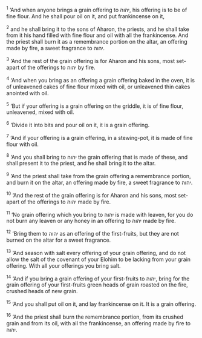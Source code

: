<sup>1</sup> ‘And when anyone brings a grain offering to יהוה, his offering is to be of fine flour. And he shall pour oil on it, and put frankincense on it,

<sup>2</sup> and he shall bring it to the sons of Aharon, the priests, and he shall take from it his hand filled with fine flour and oil with all the frankincense. And the priest shall burn it as a remembrance portion on the altar, an offering made by fire, a sweet fragrance to יהוה.

<sup>3</sup> ‘And the rest of the grain offering is for Aharon and his sons, most set-apart of the offerings to יהוה by fire.

<sup>4</sup> ‘And when you bring as an offering a grain offering baked in the oven, it is of unleavened cakes of fine flour mixed with oil, or unleavened thin cakes anointed with oil.

<sup>5</sup> ‘But if your offering is a grain offering on the griddle, it is of fine flour, unleavened, mixed with oil.

<sup>6</sup> ‘Divide it into bits and pour oil on it, it is a grain offering.

<sup>7</sup> ‘And if your offering is a grain offering, in a stewing-pot, it is made of fine flour with oil.

<sup>8</sup> ‘And you shall bring to יהוה the grain offering that is made of these, and shall present it to the priest, and he shall bring it to the altar.

<sup>9</sup> ‘And the priest shall take from the grain offering a remembrance portion, and burn it on the altar, an offering made by fire, a sweet fragrance to יהוה.

<sup>10</sup> ‘And the rest of the grain offering is for Aharon and his sons, most set-apart of the offerings to יהוה made by fire.

<sup>11</sup> ‘No grain offering which you bring to יהוה is made with leaven, for you do not burn any leaven or any honey in an offering to יהוה made by fire.

<sup>12</sup> ‘Bring them to יהוה as an offering of the first-fruits, but they are not burned on the altar for a sweet fragrance.

<sup>13</sup> ‘And season with salt every offering of your grain offering, and do not allow the salt of the covenant of your Elohim to be lacking from your grain offering. With all your offerings you bring salt.

<sup>14</sup> ‘And if you bring a grain offering of your first-fruits to יהוה, bring for the grain offering of your first-fruits green heads of grain roasted on the fire, crushed heads of new grain.

<sup>15</sup> ‘And you shall put oil on it, and lay frankincense on it. It is a grain offering.

<sup>16</sup> ‘And the priest shall burn the remembrance portion, from its crushed grain and from its oil, with all the frankincense, an offering made by fire to יהוה.

